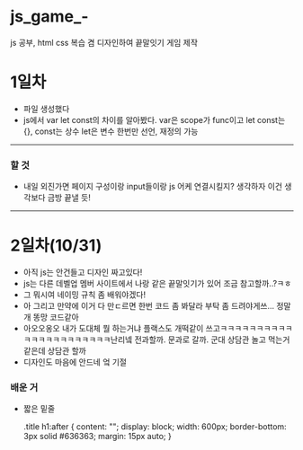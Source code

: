 # js_game_-
js 공부, html css 복습 겸 디자인하여 끝말잇기 게임 제작

# 1일차
- 파일 생성했다
- js에서 var let const의 차이를 알아봤다. var은 scope가 func이고 let const는 {}, const는 상수 let은 변수 한번만 선언, 재정의 가능
---
### 할 것
- 내일 외진가면 페이지 구성이랑 input들이랑 js 어케 연결시킬지? 생각하자 이건 생각보다 금방 끝낼 듯!
---
# 2일차(10/31)
- 아직 js는 안건들고 디자인 짜고있다!
- js는 다른 데벨업 멤버 사이트에서 나랑 같은 끝말잇기가 있어 조금 참고할까..?ㅋㅎ
- 그 뭐시여 네이밍 규칙 좀 배워야겠다!
- 아 그리고 만약에 이거 다 만ㄷ르면 한번 코드 좀 봐달라 부탁 좀 드려야게쓰... 정말 개 똥망 코드같아
- 아오오옹오 내가 도대체 뭘 하는거냐 플랙스도 개떡같이 쓰고ㅋㅋㅋㅋㅋㅋㅋㅋㅋㅋㅋㅋㅋㅋㅋㅋㅋㅋㅋㅋㅋㅋ난리넼 전과할까. 문과로 갈까. 군대 상담관 놀고 먹는거 같은데 상담관 할까
- 디자인도 마음에 안드네 엌 기절
### 배운 거

- 짧은 밑줄 

    .title h1:after {
        content: "";
        display: block;
        width: 600px;
        border-bottom: 3px solid #636363;
        margin: 15px auto;
    }